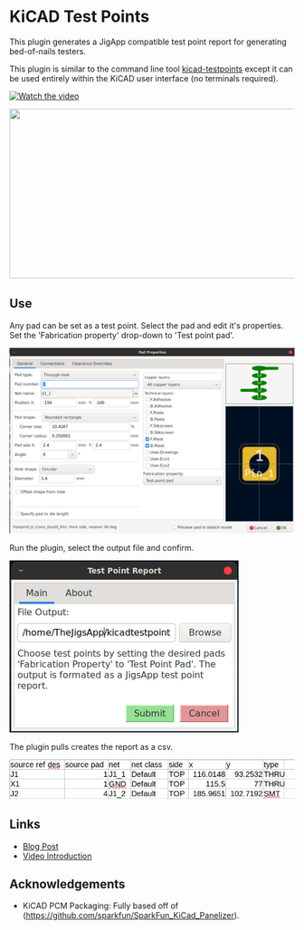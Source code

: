 # KiCAD Test Points
This plugin generates a JigApp compatible test point report for generating bed-of-nails
testers.

This plugin is similar to the command line tool [kicad-testpoints](https://github.com/TheJigsApp/kicad-testpoints) except it can be used entirely within the KiCAD user interface (no terminals required).

[![Watch the video](https://img.youtube.com/vi/Z7aEWe4d0jE/hqdefault.jpg)](https://www.youtube.com/embed/Z7aEWe4d0jE)

[<img src="https://img.youtube.com/vi/Z7aEWe4d0jE/hqdefault.jpg" width="600" height="300"
/>](https://www.youtube.com/embed/Z7aEWe4d0jE)


## Use
Any pad can be set as a test point. 
Select the pad and edit it's properties. 
Set the 'Fabrication property' drop-down to 'Test point pad'.

![Setting the fabrication property](pad-properties-window.png)

Run the plugin, select the output file and confirm.

![Test Point Report Window](test-point-report-window.png)

The plugin pulls creates the report as a csv.

![Test Point Report CSV](test-point-report.png)

## Links
+ [Blog Post](https://www.thejigsapp.com/blog/2024/06/03/kicad-testpoints-plugin/)
+ [Video Introduction](https://www.youtube.com/watch?v=Z7aEWe4d0jE)

## Acknowledgements
+ KiCAD PCM Packaging: Fully based off of (https://github.com/sparkfun/SparkFun_KiCad_Panelizer).
